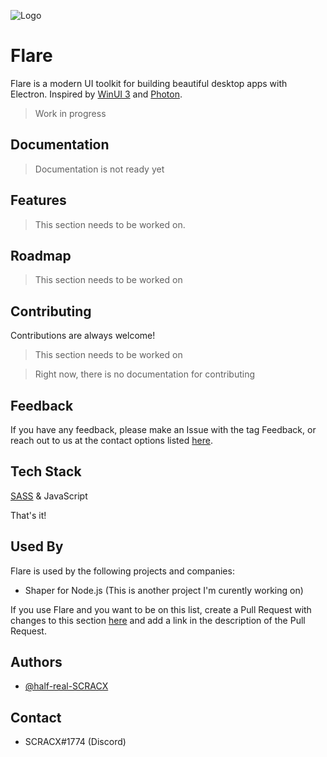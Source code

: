 ![Logo](https://dev-to-uploads.s3.amazonaws.com/uploads/articles/th5xamgrr6se0x5ro4g6.png)

# Flare
Flare is a modern UI toolkit for building beautiful desktop apps with Electron. Inspired by [WinUI 3](https://microsoft.github.io/microsoft-ui-xaml/) and [Photon](http://photonkit.com/).

> Work in progress
## Documentation

> Documentation is not ready yet


## Features

> This section needs to be worked on.

## Roadmap

> This section needs to be worked on

## Contributing

Contributions are always welcome!

> This section needs to be worked on

> Right now, there is no documentation for contributing

## Feedback

If you have any feedback, please make an Issue with the tag Feedback, or reach out to us at the contact options listed [here](#Contact).

## Tech Stack

[SASS](https://sass-lang.com/) & JavaScript

That's it!
## Used By

Flare is used by the following projects and companies:

- Shaper for Node.js (This is another project I'm curently working on)

If you use Flare and you want to be on this list, create a Pull Request with changes to this section [here](https://github.com/half-real-SCRACX/Flare/pulls) and add a link in the description of the Pull Request.
## Authors

- [@half-real-SCRACX](https://www.github.com/half-real-SCRACX)

## Contact

- SCRACX#1774 (Discord)
